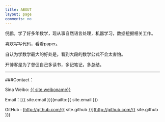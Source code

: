 ```yaml
---
title: ABOUT
layout: page
comments: no
---
```


倪鹏，学了好多年数学，现从事自然语言处理，机器学习，数据挖掘相关工作。

喜欢写写代码，看看paper。

自认为学数学最大的好处是，看到大段的数学公式不会太害怕。


开博客是为了督促自己多读书，多记笔记，多总结。

<!--
<p>我叫倪鹏，学了七年数学，曾经想从事科研的伟大的工作。毕业后转行做机
器学习，自然语言处理，数据挖掘相关工作，晃荡在互联网行业大潮中，希望通
过一项很牛的技术，做一件很牛的事</p>
<p>目前从事自然语言处理，机器学习，数据挖掘相关工作。</p>
<p>工作经验一年，喜欢专研各种算法理论。主要用python，emacs，在写代码方面还是初学者，争取补强计算机方面知识。</p>
<p>开这个博客是想督促自己学习编程和实践，补强不足，增加战斗力。
努力吧，为了自己！</p>

-->
----

###Contact：

Sina Weibo: [{{ site.weiboname}}]( http://weibo.com/{{site.weiboid}})

Email：[{{ site.email }}](mailto:{{ site.email }})

GitHub : [http://github.com/{{ site.github }}](http://github.com/{{ site.github }})

